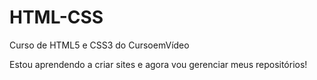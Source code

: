 # HTML-CSS
 Curso de HTML5 e CSS3 do CursoemVídeo

Estou aprendendo a criar sites e agora vou gerenciar meus repositórios! 
